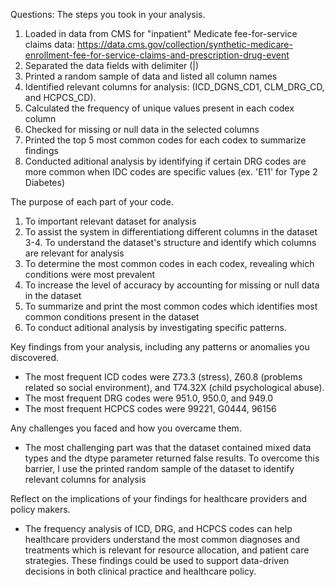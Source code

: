 Questions: 
The steps you took in your analysis.
  1. Loaded in data from CMS for "inpatient" Medicate fee-for-service claims data: https://data.cms.gov/collection/synthetic-medicare-enrollment-fee-for-service-claims-and-prescription-drug-event
  2. Separated the data fields with delimiter (|)
  3. Printed a random sample of data and listed all column names
  4. Identified relevant columns for analysis: (ICD_DGNS_CD1, CLM_DRG_CD, and HCPCS_CD).
  5. Calculated the frequency of unique values present in each codex column
  6. Checked for missing or null data in the selected columns
  7. Printed the top 5 most common codes for each codex to summarize findings
  8. Conducted aditional analysis by identifying if certain DRG codes are more common when IDC codes are specific values (ex. 'E11' for Type 2 Diabetes)

The purpose of each part of your code.
  1. To important relevant dataset for analysis
  2. To assist the system in differentiationg different columns in the dataset
  3-4. To understand the dataset's structure and identify which columns are relevant for analysis
  5. To determine the most common codes in each codex, revealing which conditions were most prevalent
  6. To increase the level of accuracy by accounting for missing or null data in the dataset
  7. To summarize and print the most common codes which identifies most common conditions present in the dataset
  8. To conduct aditional analysis by investigating specific patterns.

Key findings from your analysis, including any patterns or anomalies you discovered.
  - The most frequent ICD codes were Z73.3 (stress), Z60.8 (problems related so social environment), and T74.32X (child psychological abuse).
  - The most frequent DRG codes were 951.0, 950.0, and 949.0
  - The most frequent HCPCS codes were 99221, G0444, 96156

Any challenges you faced and how you overcame them.
  - The most challenging part was that the dataset contained mixed data types and the dtype parameter returned false results. To overcome this barrier, I use the printed random sample of the dataset to identify relevant columns for analysis

Reflect on the implications of your findings for healthcare providers and policy makers.
  - The frequency analysis of ICD, DRG, and HCPCS codes can help healthcare providers understand the most common diagnoses and treatments which is relevant for resource allocation, and patient care strategies. These findings could be used to support data-driven decisions in both clinical practice and healthcare policy. 
